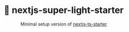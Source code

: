 <div align="center">
  <h1>🍃 nextjs-super-light-starter</h1>
  <p>Minimal setup version of <a href="https://github.com/flosrn/nextjs-ts-starter">nextjs-ts-starter</a></p>
</div>